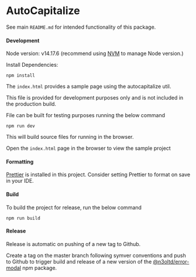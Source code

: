 # AutoCapitalize

See main `README.md` for intended functionality of this package.

#### Development

Node version: v14.17.6 (recommend using [NVM](https://github.com/nvm-sh/nvm) to manage Node version.)

Install Dependencies:

```shell script
npm install
```

The `index.html` provides a sample page using the autocapitalize util.

This file is provided for development purposes only and is not included in the production build.

File can be built for testing purposes running the below command

```shell script
npm run dev
```

This will build source files for running in the browser.

Open the `index.html` page in the browser to view the sample project

#### Formatting

[Prettier](https://prettier.io/) is installed in this project. Consider setting Prettier to format on save in your IDE.

#### Build

To build the project for release, run the below command

```
npm run build
```

#### Release

Release is automatic on pushing of a new tag to Github.

Create a tag on the master branch following symver conventions and push to Github to trigger build and release of a new version of the [@n3oltd/error-modal](https://www.npmjs.com/package/@n3oltd/error-modal) npm package.